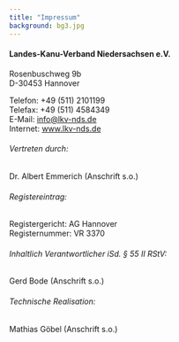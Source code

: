 ```yaml
---
title: "Impressum"
background: bg3.jpg
---
```


#### Landes-Kanu-Verband Niedersachsen e.V.
Rosenbuschweg 9b  
D-30453 Hannover


Telefon: +49 (511) 2101199  
Telefax: +49 (511) 4584349  
E-Mail: info@lkv-nds.de  
Internet: www.lkv-nds.de

###### Vertreten durch:

Dr. Albert Emmerich (Anschrift s.o.)

###### Registereintrag:

Registergericht: AG Hannover  
Registernummer: VR 3370

###### Inhaltlich Verantwortlicher iSd. § 55 II RStV: 

Gerd Bode (Anschrift s.o.)

###### Technische Realisation:

Mathias Göbel (Anschrift s.o.)




